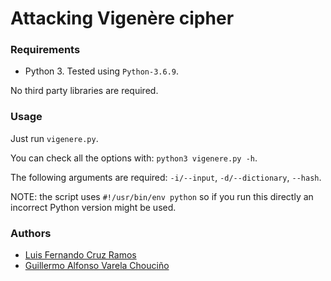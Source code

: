 # Attacking Vigenère cipher

### Requirements
* Python 3. Tested using `Python-3.6.9`.

No third party libraries are required.

### Usage
Just run  `vigenere.py`.

You can check all the options with: `python3 vigenere.py -h`.

The following arguments are required: `-i/--input`, `-d/--dictionary`, `--hash`.

NOTE: the script uses `#!/usr/bin/env python` so if you run this directly an incorrect Python version might be used.

### Authors

* [Luis Fernando Cruz Ramos](https://github.com/luiscruzr8)
* [Guillermo Alfonso Varela Chouciño](https://github.com/guillevc)
